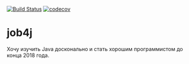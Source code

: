 [![Build Status](https://travis-ci.org/SergeyGolidonov/job4j.svg?branch=master)](https://travis-ci.org/SergeyGolidonov/job4j)
[![codecov](https://codecov.io/gh/SergeyGolidonov/job4j/branch/master/graph/badge.svg)](https://codecov.io/gh/SergeyGolidonov/job4j)
# job4j
Хочу изучить Java досконально и стать хорошим программистом до конца 2018 года.